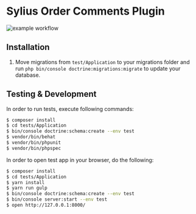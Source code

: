 # Sylius Order Comments Plugin
![example workflow](https://github.com/Brille24/SyliusOrderCommentsPlugin/actions/workflows/build.yml/badge.svg)

## Installation

1. Move migrations from `test/Application` to your migrations folder and run `php bin/console doctrine:migrations:migrate` to update your database.

## Testing & Development

In order to run tests, execute following commands:

```bash
$ composer install
$ cd tests/Application
$ bin/console doctrine:schema:create --env test
$ vendor/bin/behat
$ vendor/bin/phpunit
$ vendor/bin/phpspec
```

In order to open test app in your browser, do the following:

```bash
$ composer install
$ cd tests/Application
$ yarn install
$ yarn run gulp
$ bin/console doctrine:schema:create --env test
$ bin/console server:start --env test
$ open http://127.0.0.1:8000/
```
